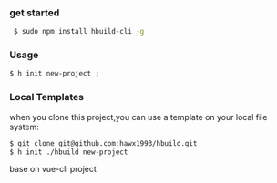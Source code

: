 

### get started

```bash
 $ sudo npm install hbuild-cli -g
```

### Usage

``` bash
$ h init new-project ;
```

### Local Templates

when you clone this project,you can  use a template on your local file system:

```bash
$ git clone git@github.com:hawx1993/hbuild.git
$ h init ./hbuild new-project
```

base on vue-cli project
